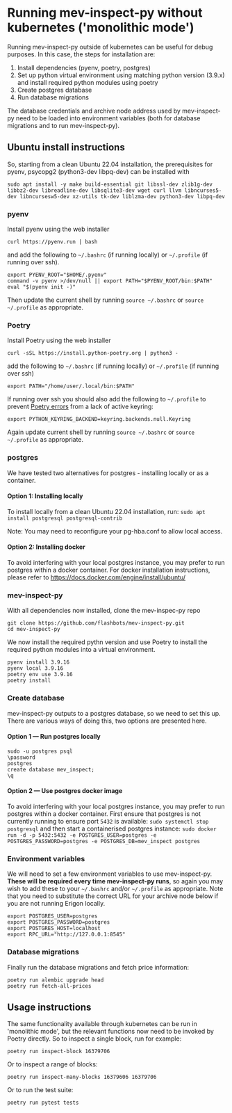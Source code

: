 
# Running mev-inspect-py without kubernetes ('monolithic mode')

Running mev-inspect-py outside of kubernetes can be useful for debug purposes. In this case, the steps for installation are:
1. Install dependencies (pyenv, poetry, postgres)
1. Set up python virtual environment using matching python version (3.9.x) and install required python modules using poetry
1. Create postgres database
1. Run database migrations

The database credentials and archive node address used by mev-inspect-py need to be loaded into environment variables (both for database migrations and to run mev-inspect-py).

## Ubuntu install instructions

So, starting from a clean Ubuntu 22.04 installation, the prerequisites for pyenv, psycopg2 (python3-dev libpq-dev) can be installed with

`sudo apt install -y make build-essential git libssl-dev zlib1g-dev libbz2-dev libreadline-dev libsqlite3-dev wget curl llvm libncurses5-dev libncursesw5-dev xz-utils tk-dev liblzma-dev python3-dev libpq-dev`

### pyenv
Install pyenv using the web installer

`curl https://pyenv.run | bash`

and add the following to `~/.bashrc` (if running locally) or `~/.profile` (if running over ssh).

```
export PYENV_ROOT="$HOME/.pyenv"
command -v pyenv >/dev/null || export PATH="$PYENV_ROOT/bin:$PATH"
eval "$(pyenv init -)"
```

Then update the current shell by running `source ~/.bashrc` or `source ~/.profile` as appropriate.

### Poetry

Install Poetry using the web installer

`curl -sSL https://install.python-poetry.org | python3 -`

add the following to `~/.bashrc` (if running locally) or `~/.profile` (if running over ssh)

`export PATH="/home/user/.local/bin:$PATH"`

If running over ssh you should also add the following to `~/.profile` to prevent [Poetry errors](https://github.com/python-poetry/poetry/issues/1917) from a lack of active keyring:

`export PYTHON_KEYRING_BACKEND=keyring.backends.null.Keyring`

Again update current shell by running `source ~/.bashrc` or `source ~/.profile` as appropriate.

### postgres
We have tested two alternatives for postgres - installing locally or as a container.

#### Option 1: Installing locally

To install locally from a clean Ubuntu 22.04 installation, run:
`sudo apt install postgresql postgresql-contrib`

Note: You may need to reconfigure your pg-hba.conf to allow local access.

#### Option 2: Installing docker

To avoid interfering with your local postgres instance, you may prefer to run postgres within a docker container.
For docker installation instructions, please refer to https://docs.docker.com/engine/install/ubuntu/

### mev-inspect-py

With all dependencies now installed, clone the mev-inspec-py repo
```
git clone https://github.com/flashbots/mev-inspect-py.git
cd mev-inspect-py
```
We now install the required pythn version and use Poetry to install the required python modules into a virtual environment. 

```
pyenv install 3.9.16
pyenv local 3.9.16
poetry env use 3.9.16
poetry install
```

### Create database
mev-inspect-py outputs to a postgres database, so we need to set this up. There are various ways of doing this, two options are presented here.

#### Option 1 — Run postgres locally
```
sudo -u postgres psql
\password
postgres
create database mev_inspect;
\q
```

#### Option 2 — Use postgres docker image
To avoid interfering with your local postgres instance, you may prefer to run postgres within a docker container. First ensure that postgres is not currently running to ensure port `5432` is available:
`sudo systemctl stop postgresql`
and then start a containerised postgres instance:
`sudo docker run -d -p 5432:5432 -e POSTGRES_USER=postgres -e POSTGRES_PASSWORD=postgres -e POSTGRES_DB=mev_inspect postgres`

### Environment variables
We will need to set a few environment variables to use mev-inspect-py. **These will be required every time mev-inspect-py runs**, so again you may wish to add these to your `~/.bashrc` and/or `~/.profile` as appropriate. Note that you need to substitute the correct URL for your archive node below if you are not running Erigon locally.
```
export POSTGRES_USER=postgres
export POSTGRES_PASSWORD=postgres
export POSTGRES_HOST=localhost
export RPC_URL="http://127.0.0.1:8545"
```
### Database migrations
Finally run the database migrations and fetch price information:

```
poetry run alembic upgrade head
poetry run fetch-all-prices
```

## Usage instructions
The same functionality available through kubernetes can be run in 'monolithic mode', but the relevant functions now need to be invoked by Poetry directly. So to inspect a single block, run for example:

`poetry run inspect-block 16379706`

Or to inspect a range of blocks:

`poetry run inspect-many-blocks 16379606 16379706`

Or to run the test suite:

`poetry run pytest tests`

